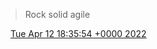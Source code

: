 > Rock solid agile

<img src="../../media/tweet.ico" width="12" /> [Tue Apr 12 18:35:54 +0000 2022](https://twitter.com/DromerDenker/status/1513949042941870083)